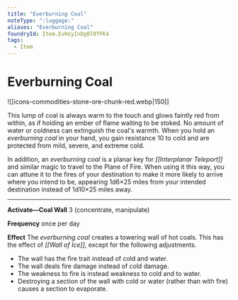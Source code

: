 ```yaml
---
title: "Everburning Coal"
noteType: ":luggage:"
aliases: "Everburning Coal"
foundryId: Item.EvHzyInDg0l9TFK4
tags:
  - Item
---
```


# Everburning Coal
![[icons-commodities-stone-ore-chunk-red.webp|150]]

This lump of coal is always warm to the touch and glows faintly red from within, as if holding an ember of flame waiting to be stoked. No amount of water or coldness can extinguish the coal's warmth. When you hold an _everburning coal_ in your hand, you gain resistance 10 to cold and are protected from mild, severe, and extreme cold.

In addition, an _everburning coal_ is a planar key for _[[Interplanar Teleport]]_ and similar magic to travel to the Plane of Fire. When using it this way, you can attune it to the fires of your destination to make it more likely to arrive where you intend to be, appearing 1d6×25 miles from your intended destination instead of 1d10×25 miles away.

* * *

**Activate—Coal Wall** 3 (concentrate, manipulate)

**Frequency** once per day

**Effect** The _everburning coal_ creates a towering wall of hot coals. This has the effect of _[[Wall of Ice]]_, except for the following adjustments.

*   The wall has the fire trait instead of cold and water.
*   The wall deals fire damage instead of cold damage.
*   The weakness to fire is instead weakness to cold and to water.
*   Destroying a section of the wall with cold or water (rather than with fire) causes a section to evaporate.
